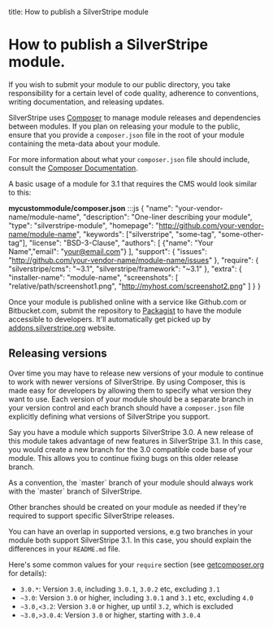 title: How to publish a SilverStripe module

# How to publish a SilverStripe module.

If you wish to submit your module to our public directory, you take responsibility for a certain level of code quality, 
adherence to conventions, writing documentation, and releasing updates. 

SilverStripe uses [Composer](/getting_started/composer/) to manage module releases and dependencies between 
modules. If you plan on releasing your module to the public, ensure that you provide a `composer.json` file in the root 
of your module containing the meta-data about your module.

For more information about what your `composer.json` file should include, consult the 
[Composer Documentation](http://getcomposer.org/doc/01-basic-usage.md).

A basic usage of a module for 3.1 that requires the CMS would look similar to
this:

**mycustommodule/composer.json**
	:::js
	{
	  "name": "your-vendor-name/module-name",
	  "description": "One-liner describing your module",
	  "type": "silverstripe-module",
	  "homepage": "http://github.com/your-vendor-name/module-name",
	  "keywords": ["silverstripe", "some-tag", "some-other-tag"],
	  "license": "BSD-3-Clause",
	  "authors": [
	    {"name": "Your Name","email": "your@email.com"}
	  ],
	  "support": {
	    "issues": "http://github.com/your-vendor-name/module-name/issues"
	  },
	  "require": {
	    "silverstripe/cms": "~3.1",
	    "silverstripe/framework": "~3.1"
	  },
	  "extra": {
	    "installer-name": "module-name",
	    "screenshots": [
	      "relative/path/screenshot1.png",
	      "http://myhost.com/screenshot2.png"
	    ]
	  }
	}


Once your module is published online with a service like Github.com or Bitbucket.com, submit the repository to 
[Packagist](https://packagist.org/) to have the module accessible to developers. It'll automatically get picked
up by [addons.silverstripe.org](http://addons.silverstripe.org/) website.

## Releasing versions

Over time you may have to release new versions of your module to continue to work with newer versions of SilverStripe. 
By using Composer, this is made easy for developers by allowing them to specify what version they want to use. Each
version of your module should be a separate branch in your version control and each branch should have a `composer.json` 
file explicitly defining what versions of SilverStripe you support.

Say you have a module which supports SilverStripe 3.0. A new release of this module takes advantage of new features
in SilverStripe 3.1. In this case, you would create a new branch for the 3.0 compatible code base of your module. This 
allows you to continue fixing bugs on this older release branch.

<div class="info" markdown="1">
As a convention, the `master` branch of your module should always work with the `master` branch of SilverStripe.
</div>

Other branches should be created on your module as needed if they're required to support specific SilverStripe releases.

You can have an overlap in supported versions, e.g two branches in your module both support SilverStripe 3.1. In this 
case, you should explain the differences in your `README.md` file.

Here's some common values for your `require` section
(see [getcomposer.org](http://getcomposer.org/doc/01-basic-usage.md#package-versions) for details):

 * `3.0.*`: Version `3.0`, including `3.0.1`, `3.0.2` etc, excluding `3.1`
 * `~3.0`: Version `3.0` or higher, including `3.0.1` and `3.1` etc, excluding `4.0`
 * `~3.0,<3.2`: Version `3.0` or higher, up until `3.2`, which is excluded
 * `~3.0,>3.0.4`: Version `3.0` or higher, starting with `3.0.4`